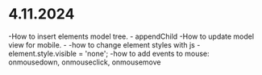 # 4.11.2024
-How to insert elements model tree. - appendChild
-How to update model view for mobile. -    <meta name="viewport" content="width=device-width, initial-scale=1.0, maximum-scale=0.9, user-scalable=0">
-how to change element styles with js - element.style.visible = 'none'; 
-how to add events to mouse: onmousedown, onmouseclick, onmousemove